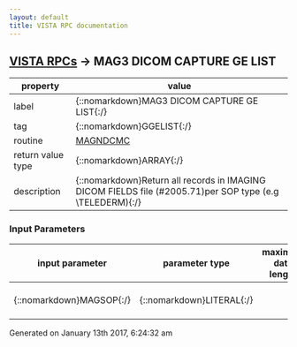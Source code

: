 ```yaml
---
layout: default
title: VISTA RPC documentation
---
```




## [VISTA RPCs](TableOfContent.md) &#8594; MAG3 DICOM CAPTURE GE LIST 

 property | value 
--- | --- 
 label | {::nomarkdown}MAG3 DICOM CAPTURE GE LIST{:/}
 tag | {::nomarkdown}GGELIST{:/}
 routine | [MAGNDCMC](http://code.osehra.org/dox/Routine_MAGNDCMC_source.html)
 return value type | {::nomarkdown}ARRAY{:/}
 description | {::nomarkdown}Return all records in IMAGING DICOM FIELDS file (#2005.71)per SOP type  (e.g \TELEDERM\){:/}

### Input Parameters

| input parameter | parameter type | maximum data length | required | description | 
| --- | --- | --- | --- | --- | 
| {::nomarkdown}MAGSOP{:/} | {::nomarkdown}LITERAL{:/} |  | {::nomarkdown}true{:/} | {::nomarkdown}SOP type (e.g \TELEDERM\){:/} | 




 Generated on January 13th 2017, 6:24:32 am